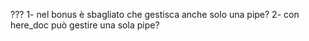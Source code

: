 ???
1- nel bonus è sbagliato che gestisca anche solo una pipe?
2- con here_doc può gestire una sola pipe?
